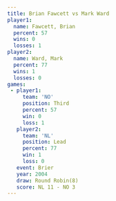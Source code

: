 ```yaml
---
title: Brian Fawcett vs Mark Ward
player1:              
  name: Fawcett, Brian
  percent: 57         
  wins: 0             
  losses: 1           
player2:              
  name: Ward, Mark    
  percent: 77         
  wins: 1             
  losses: 0           
games:
 - player1:         
     team: 'NO'     
     position: Third
     percent: 57    
     win: 0         
     loss: 1        
   player2:        
     team: 'NL'    
     position: Lead
     percent: 77   
     win: 1        
     loss: 0       
   event: Brier        
   year: 2004          
   draw: Round Robin(8)
   score: NL 11 - NO 3 
---
```

